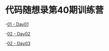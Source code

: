 # 代码随想录第40期训练营

-[01 - Day01](./Training_note/Day01.md)

-[02 - Day02](./Training_note/Day02.md)

-[02 - Day03](./Training_note/Day03.md)


